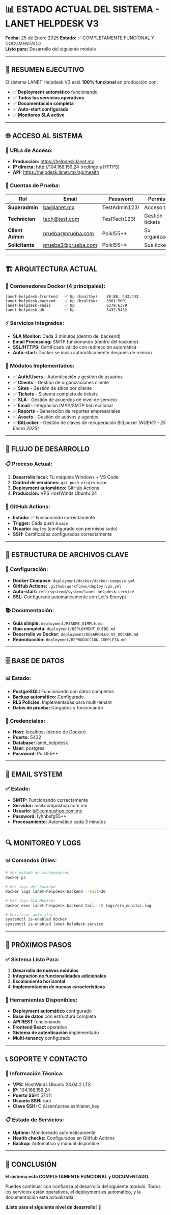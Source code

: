 # 📊 ESTADO ACTUAL DEL SISTEMA - LANET HELPDESK V3

**Fecha:** 25 de Enero 2025
**Estado:** ✅ COMPLETAMENTE FUNCIONAL Y DOCUMENTADO  
**Listo para:** Desarrollo del siguiente módulo

---

## 🎯 **RESUMEN EJECUTIVO**

El sistema LANET Helpdesk V3 está **100% funcional** en producción con:
- ✅ **Deployment automático** funcionando
- ✅ **Todos los servicios operativos** 
- ✅ **Documentación completa**
- ✅ **Auto-start configurado**
- ✅ **Monitoreo SLA activo**

---

## 🌐 **ACCESO AL SISTEMA**

### **🔗 URLs de Acceso:**
- **Producción:** https://helpdesk.lanet.mx
- **IP directa:** http://104.168.159.24 (redirige a HTTPS)
- **API:** https://helpdesk.lanet.mx/api/health

### **👤 Cuentas de Prueba:**
| Rol | Email | Password | Permisos |
|-----|-------|----------|----------|
| **Superadmin** | ba@lanet.mx | TestAdmin123! | Acceso total |
| **Technician** | tech@test.com | TestTech123! | Gestión tickets |
| **Client Admin** | prueba@prueba.com | Poikl55+* | Su organización |
| **Solicitante** | prueba3@prueba.com | Poikl55+* | Sus tickets |

---

## 🏗️ **ARQUITECTURA ACTUAL**

### **🐳 Contenedores Docker (4 principales):**
```
lanet-helpdesk-frontend   ✅ Up (healthy)    80:80, 443:443
lanet-helpdesk-backend    ✅ Up (healthy)    5001:5001  
lanet-helpdesk-redis      ✅ Up              6379:6379
lanet-helpdesk-db         ✅ Up              5432:5432
```

### **⚡ Servicios Integrados:**
- **SLA Monitor:** Cada 3 minutos (dentro del backend)
- **Email Processing:** SMTP funcionando (dentro del backend)
- **SSL/HTTPS:** Certificado válido con redirección automática
- **Auto-start:** Docker se inicia automáticamente después de reinicio

### **🔧 Módulos Implementados:**
- ✅ **Auth/Users** - Autenticación y gestión de usuarios
- ✅ **Clients** - Gestión de organizaciones cliente
- ✅ **Sites** - Gestión de sitios por cliente
- ✅ **Tickets** - Sistema completo de tickets
- ✅ **SLA** - Gestión de acuerdos de nivel de servicio
- ✅ **Email** - Integración IMAP/SMTP bidireccional
- ✅ **Reports** - Generación de reportes empresariales
- ✅ **Assets** - Gestión de activos y agentes
- ✅ **BitLocker** - Gestión de claves de recuperación BitLocker *(NUEVO - 25 Enero 2025)*

---

## 🔄 **FLUJO DE DESARROLLO**

### **📋 Proceso Actual:**
1. **Desarrollo local:** Tu máquina Windows + VS Code
2. **Control de versiones:** `git push origin main`
3. **Deployment automático:** GitHub Actions
4. **Producción:** VPS HostWinds Ubuntu 24

### **🚀 GitHub Actions:**
- **Estado:** ✅ Funcionando correctamente
- **Trigger:** Cada push a `main`
- **Usuario:** `deploy` (configurado con permisos sudo)
- **SSH:** Certificados configurados correctamente

---

## 📁 **ESTRUCTURA DE ARCHIVOS CLAVE**

### **🔧 Configuración:**
- **Docker Compose:** `deployment/docker/docker-compose.yml`
- **GitHub Actions:** `.github/workflows/deploy-vps.yml`
- **Auto-start:** `/etc/systemd/system/lanet-helpdesk.service`
- **SSL:** Configurado automáticamente con Let's Encrypt

### **📚 Documentación:**
- **Guía simple:** `deployment/README_SIMPLE.md`
- **Guía completa:** `deployment/DEPLOYMENT_GUIDE.md`
- **Desarrollo vs Docker:** `deployment/DESARROLLO_VS_DOCKER.md`
- **Reproducción:** `deployment/REPRODUCCION_COMPLETA.md`

---

## 🗄️ **BASE DE DATOS**

### **📊 Estado:**
- **PostgreSQL:** Funcionando con datos completos
- **Backup automático:** Configurado
- **RLS Policies:** Implementadas para multi-tenant
- **Datos de prueba:** Cargados y funcionando

### **🔐 Credenciales:**
- **Host:** localhost (dentro de Docker)
- **Puerto:** 5432
- **Database:** lanet_helpdesk
- **User:** postgres
- **Password:** Poikl55+*

---

## 📧 **EMAIL SYSTEM**

### **✅ Estado:**
- **SMTP:** Funcionando correctamente
- **Servidor:** mail.compushop.com.mx
- **Usuario:** ti@compushop.com.mx
- **Password:** Iyhnbsfg55+*
- **Procesamiento:** Automático cada 3 minutos

---

## 🔍 **MONITOREO Y LOGS**

### **📊 Comandos Útiles:**
```bash
# Ver estado de contenedores
docker ps

# Ver logs del backend
docker logs lanet-helpdesk-backend --tail=20

# Ver logs SLA Monitor
docker exec lanet-helpdesk-backend tail -10 logs/sla_monitor.log

# Verificar auto-start
systemctl is-enabled docker
systemctl is-enabled lanet-helpdesk.service
```

---

## 🚀 **PRÓXIMOS PASOS**

### **✅ Sistema Listo Para:**
1. **Desarrollo de nuevos módulos**
2. **Integración de funcionalidades adicionales**
3. **Escalamiento horizontal**
4. **Implementación de nuevas características**

### **🔧 Herramientas Disponibles:**
- **Deployment automático** configurado
- **Base de datos** con estructura completa
- **API REST** funcionando
- **Frontend React** operativo
- **Sistema de autenticación** implementado
- **Multi-tenancy** configurado

---

## 📞 **SOPORTE Y CONTACTO**

### **🔧 Información Técnica:**
- **VPS:** HostWinds Ubuntu 24.04.2 LTS
- **IP:** 104.168.159.24
- **Puerto SSH:** 57411
- **Usuario SSH:** root
- **Clave SSH:** C:\Users\scree\.ssh\lanet_key

### **📋 Estado de Servicios:**
- **Uptime:** Monitoreado automáticamente
- **Health checks:** Configurados en GitHub Actions
- **Backup:** Automático y manual disponible

---

## 🎉 **CONCLUSIÓN**

**El sistema está COMPLETAMENTE FUNCIONAL y DOCUMENTADO.**

Puedes continuar con confianza al desarrollo del siguiente módulo. Todos los servicios están operativos, el deployment es automático, y la documentación está actualizada.

**¡Listo para el siguiente nivel de desarrollo!** 🚀
